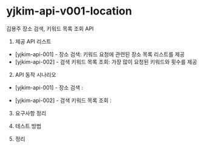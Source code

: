 # yjkim-api-v001-location
김용주 장소 검색, 키워드 목록 조회 API

1. 제공 API 리스트
- [yjkim-api-001] - 장소 검색: 키워드 요청에 관련된 장소 목록 리스트를 제공
- [yjkim-api-002] - 검색 키워드 목록 조회: 가장 많이 요청된 키워드와 횟수를 제공

2. API 동작 시나리오
- [yjkim-api-001] - 장소 검색
: 

- [yjkim-api-002] - 검색 키워드 목록 조회
: 

3. 요구사항 정리

4. 테스트 방법

5. 정리
